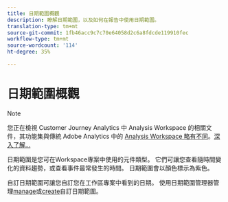 ```yaml
---
title: 日期範圍概觀
description: 瞭解日期範圍，以及如何在報告中使用日期範圍。
translation-type: tm+mt
source-git-commit: 1fb46acc9c7c70e64058d2c6a8fdcde119910fec
workflow-type: tm+mt
source-wordcount: '114'
ht-degree: 35%

---
```



# 日期範圍概觀

>[!NOTE]
>
>您正在檢視 Customer Journey Analytics 中 Analysis Workspace 的相關文件，其功能集與傳統 Adobe Analytics 中的 [Analysis Workspace 略有不同](https://docs.adobe.com/content/help/zh-Hant/analytics/analyze/analysis-workspace/home.html)。[深入了解...](/help/getting-started/cja-aa.md)

日期範圍是您可在Workspace專案中使用的元件類型。 它們可讓您查看隨時間變化的資料趨勢，或查看事件最常發生的時間。 日期範圍會以顏色標示為紫色。

自訂日期範圍可讓您自訂您在工作區專案中看到的日期。 使用日期範圍管理器管理[manage](manage.md)或[create](create.md)自訂日期範圍。
